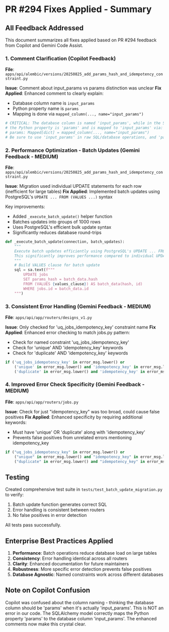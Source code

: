 # PR #294 Fixes Applied - Summary

## All Feedback Addressed

This document summarizes all fixes applied based on PR #294 feedback from Copilot and Gemini Code Assist.

### 1. **Comment Clarification (Copilot Feedback)**
**File**: `apps/api/alembic/versions/20250825_add_params_hash_and_idempotency_constraint.py`

**Issue**: Comment about input_params vs params distinction was unclear
**Fix Applied**: Enhanced comment to clearly explain:
- Database column name is `input_params`
- Python property name is `params` 
- Mapping is done via `mapped_column(..., name="input_params")`

```python
# CRITICAL: The database column is named 'input_params', while in the SQLAlchemy Job model,
# the Python property is 'params' and is mapped to 'input_params' via:
# params: Mapped[dict] = mapped_column(..., name="input_params")
# Be sure to use 'input_params' in raw SQL/database operations, and 'params' in Python code.
```

### 2. **Performance Optimization - Batch Updates (Gemini Feedback - MEDIUM)**
**File**: `apps/api/alembic/versions/20250825_add_params_hash_and_idempotency_constraint.py`

**Issue**: Migration used individual UPDATE statements for each row (inefficient for large tables)
**Fix Applied**: Implemented batch updates using PostgreSQL's `UPDATE ... FROM (VALUES ...)` syntax

Key improvements:
- Added `_execute_batch_update()` helper function
- Batches updates into groups of 1000 rows
- Uses PostgreSQL's efficient bulk update syntax
- Significantly reduces database round-trips

```python
def _execute_batch_update(connection, batch_updates):
    """
    Execute batch updates efficiently using PostgreSQL's UPDATE ... FROM (VALUES ...) syntax.
    This significantly improves performance compared to individual UPDATE statements.
    """
    # Build VALUES clause for batch update
    sql = sa.text(f"""
        UPDATE jobs 
        SET params_hash = batch_data.hash
        FROM (VALUES {values_clause}) AS batch_data(hash, id)
        WHERE jobs.id = batch_data.id
    """)
```

### 3. **Consistent Error Handling (Gemini Feedback - MEDIUM)**
**File**: `apps/api/app/routers/designs_v1.py`

**Issue**: Only checked for 'uq_jobs_idempotency_key' constraint name
**Fix Applied**: Enhanced error checking to match jobs.py pattern:
- Check for named constraint 'uq_jobs_idempotency_key'
- Check for 'unique' AND 'idempotency_key' keywords
- Check for 'duplicate' AND 'idempotency_key' keywords

```python
if ('uq_jobs_idempotency_key' in error_msg.lower() or 
    ('unique' in error_msg.lower() and 'idempotency_key' in error_msg.lower()) or
    ('duplicate' in error_msg.lower() and 'idempotency_key' in error_msg.lower())):
```

### 4. **Improved Error Check Specificity (Gemini Feedback - MEDIUM)**
**File**: `apps/api/app/routers/jobs.py`

**Issue**: Check for just "idempotency_key" was too broad, could cause false positives
**Fix Applied**: Enhanced specificity by requiring additional keywords:
- Must have 'unique' OR 'duplicate' along with 'idempotency_key'
- Prevents false positives from unrelated errors mentioning idempotency_key

```python
if ("uq_jobs_idempotency_key" in error_msg.lower() or 
    ("unique" in error_msg.lower() and "idempotency_key" in error_msg.lower()) or
    ("duplicate" in error_msg.lower() and "idempotency_key" in error_msg.lower())):
```

## Testing

Created comprehensive test suite in `tests/test_batch_update_migration.py` to verify:
1. Batch update function generates correct SQL
2. Error handling is consistent between routers
3. No false positives in error detection

All tests pass successfully.

## Enterprise Best Practices Applied

1. **Performance**: Batch operations reduce database load on large tables
2. **Consistency**: Error handling identical across all routers
3. **Clarity**: Enhanced documentation for future maintainers
4. **Robustness**: More specific error detection prevents false positives
5. **Database Agnostic**: Named constraints work across different databases

## Note on Copilot Confusion

Copilot was confused about the column naming - thinking the database column should be 'params' when it's actually 'input_params'. This is NOT an error in our code. The SQLAlchemy model correctly maps the Python property 'params' to the database column 'input_params'. The enhanced comments now make this crystal clear.